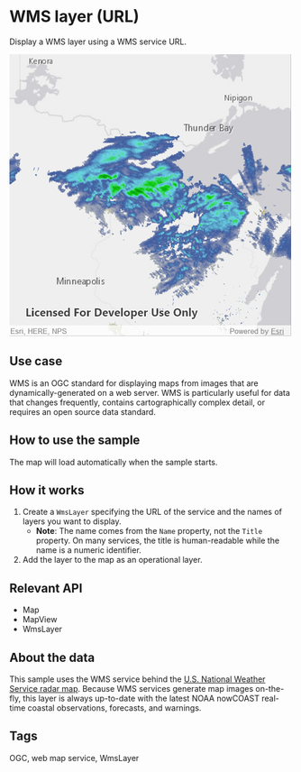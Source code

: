 # WMS layer (URL)

Display a WMS layer using a WMS service URL.

![](screenshot.png)

## Use case

WMS is an OGC standard for displaying maps from images that are dynamically-generated on a web server. WMS is particularly useful for data that changes frequently, contains cartographically complex detail, or requires an open source data standard.

## How to use the sample

The map will load automatically when the sample starts.

## How it works

1. Create a `WmsLayer` specifying the URL of the service and the names of layers you want to display.
    * **Note**: The name comes from the `Name` property, not the `Title` property. On many services, the title is human-readable while the name is a numeric identifier.
2. Add the layer to the map as an operational layer.

## Relevant API

* Map
* MapView
* WmsLayer

## About the data

This sample uses the WMS service behind the [U.S. National Weather Service radar map](https://nowcoast.noaa.gov/). Because WMS services generate map images on-the-fly, this layer is always up-to-date with the latest NOAA nowCOAST real-time coastal observations, forecasts, and warnings.

## Tags

OGC, web map service, WmsLayer
